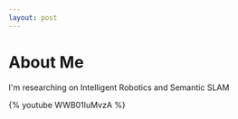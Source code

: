 ```yaml
---
layout: post
---
```


# About Me


I'm researching on Intelligent Robotics and Semantic SLAM


{% youtube WWB01IuMvzA %}
